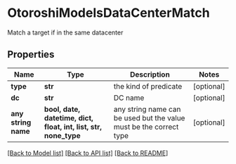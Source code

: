# OtoroshiModelsDataCenterMatch

Match a target if in the same datacenter

## Properties
Name | Type | Description | Notes
------------ | ------------- | ------------- | -------------
**type** | **str** | the kind of predicate | [optional] 
**dc** | **str** | DC name | [optional] 
**any string name** | **bool, date, datetime, dict, float, int, list, str, none_type** | any string name can be used but the value must be the correct type | [optional]

[[Back to Model list]](../README.md#documentation-for-models) [[Back to API list]](../README.md#documentation-for-api-endpoints) [[Back to README]](../README.md)


